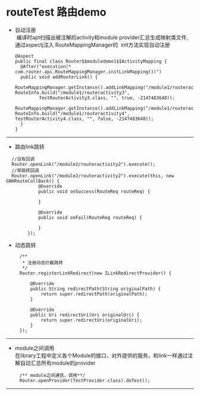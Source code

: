 # routeTest 路由demo
* 自动注册  
  编译时apt扫描出被注解的activity和module provider汇总生成映射类文件, 通过aspectj注入 RouteMappingManager的
  init方法实现自动注册  
  ```
  @Aspect
  public final class Router$$moduledemo1$$ActivityMapping {
    @After("execution(* com.router.api.RouteMappingManager.initLinkMapping())")
    public void addRouterLink() {
      RouteMappingManager.getInstance().addLinkMapping("/module1/routeractivity3", RouteInfo.build("/module1/routeractivity3",
           TestRouterActivity3.class, "", true, -2147483648));
      RouteMappingManager.getInstance().addLinkMapping("/module1/routeractivity4", RouteInfo.build("/module1/routeractivity4",            TestRouterActivity4.class, "", false, -2147483648));
    }
  }  
  ```
***  
* 路由link跳转  
```
  //没有回调   
  Router.openLink("/module2/routeractivity2").execute(); 
  //带跳转回调          
  Router.openLink("/module2/routeractivity2").execute(this, new GNHRouteCallBack() {
            @Override
            public void onSuccess(RouteReq routeReq) {

            }

            @Override
            public void onFail(RouteReq routeReq) {

            }
        });
```
* 动态跳转  
```
     /**
      * 注册动态拦截跳转
      */
     Router.registerLinkRedirect(new ILinkRedirectProvider() {

         @Override
         public String redirectPath(String originalPath) {
             return super.redirectPath(originalPath);
         }

         @Override
         public Uri redirectUri(Uri originalUri) {
             return super.redirectUri(originalUri);
         }
     });
```
***
* module之间调用  
在library工程中定义各个Module的接口，对外提供的服务，和link一样通过注解自动汇总所有module的provider  

```
     /** module之间通信，调用**/
     Router.openProvider(TestProvider.class).doTest();
```
***  
  
    
      
      
